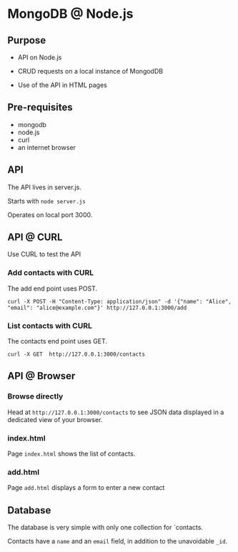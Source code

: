 # MongoDB @ Node.js  #
## Purpose 
- API on Node.js

- CRUD requests on a local instance of MongodDB

- Use of the API in HTML pages
## Pre-requisites
- mongodb 
- node.js
- curl
- an internet browser

## API

The API lives in server.js.

Starts with `node server.js`

Operates on local port 3000.


## API @ CURL 
Use CURL to test the API

### Add contacts with CURL

The add end point uses POST.

```curl -X POST -H "Content-Type: application/json" -d '{"name": "Alice", "email": "alice@example.com"}' http://127.0.0.1:3000/add```


### List contacts with CURL

The contacts end point uses GET.

```curl -X GET  http://127.0.0.1:3000/contacts```

## API @ Browser

### Browse directly
Head at  `http://127.0.0.1:3000/contacts` to see JSON data displayed in a dedicated view of your browser.

### index.html
Page `index.html` shows the list of contacts.

### add.html
Page `add.html` displays a form to enter a new contact

## Database
The database is very simple with only one collection for `contacts.

Contacts have a `name` and an `email` field, in addition to the unavoidable `_id`.